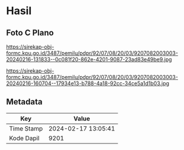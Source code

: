 # Hasil

## Foto C Plano

https://sirekap-obj-formc.kpu.go.id/3487/pemilu/pdpr/92/07/08/20/03/9207082003003-20240216-131833--0c081f20-862e-4201-9087-23ad83e49be9.jpg

https://sirekap-obj-formc.kpu.go.id/3487/pemilu/pdpr/92/07/08/20/03/9207082003003-20240216-160704--17934e13-b788-4a18-92cc-34ce5a1d1b03.jpg


## Metadata

| Key        | Value               |
| ---------- | ------------------- |
| Time Stamp | 2024-02-17 13:05:41 |
| Kode Dapil | 9201                |



